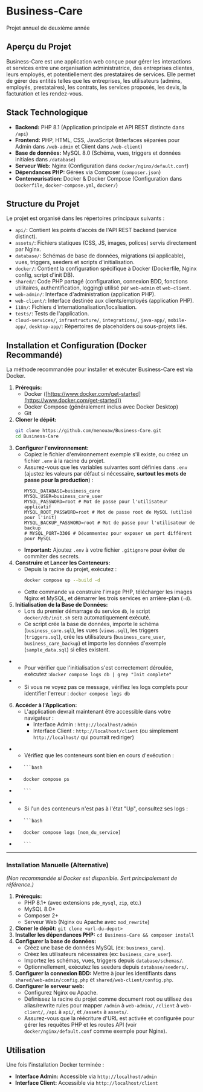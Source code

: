 # Business-Care
Projet annuel de deuxième année

## Aperçu du Projet

Business-Care est une application web conçue pour gérer les interactions et services entre une organisation administratrice, des entreprises clientes, leurs employés, et potentiellement des prestataires de services. Elle permet de gérer des entités telles que les entreprises, les utilisateurs (admins, employés, prestataires), les contrats, les services proposés, les devis, la facturation et les rendez-vous.

## Stack Technologique

*   **Backend:** PHP 8.1 (Application principale et API REST distincte dans `/api`)
*   **Frontend:** PHP, HTML, CSS, JavaScript (Interfaces séparées pour Admin dans `/web-admin` et Client dans `/web-client`)
*   **Base de données:** MySQL 8.0 (Schéma, vues, triggers et données initiales dans `/database`)
*   **Serveur Web:** Nginx (Configuration dans `docker/nginx/default.conf`)
*   **Dépendances PHP:** Gérées via Composer (`composer.json`)
*   **Conteneurisation:** Docker & Docker Compose (Configuration dans `Dockerfile`, `docker-compose.yml`, `docker/`)

## Structure du Projet

Le projet est organisé dans les répertoires principaux suivants :

*   `api/`: Contient les points d'accès de l'API REST backend (service distinct).
*   `assets/`: Fichiers statiques (CSS, JS, images, polices) servis directement par Nginx.
*   `database/`: Schémas de base de données, migrations (si applicable), vues, triggers, seeders et scripts d'initialisation.
*   `docker/`: Contient la configuration spécifique à Docker (Dockerfile, Nginx config, script d'init DB).
*   `shared/`: Code PHP partagé (configuration, connexion BDD, fonctions utilitaires, authentification, logging) utilisé par `web-admin` et `web-client`.
*   `web-admin/`: Interface d'administration (application PHP).
*   `web-client/`: Interface destinée aux clients/employés (application PHP).
*   `i18n/`: Fichiers d'internationalisation/localisation.
*   `tests/`: Tests de l'application.
*   `cloud-services/`, `infrastructure/`, `integrations/`, `java-app/`, `mobile-app/`, `desktop-app/`: Répertoires de placeholders ou sous-projets liés.

## Installation et Configuration (Docker Recommandé)

La méthode recommandée pour installer et exécuter Business-Care est via Docker.

1.  **Prérequis:**
    *   Docker ([https://www.docker.com/get-started](https://www.docker.com/get-started))
    *   Docker Compose (généralement inclus avec Docker Desktop)
    *   Git
2.  **Cloner le dépôt:**
    ```bash
    git clone https://github.com/menouaw/Business-Care.git
    cd Business-Care
    ```
3.  **Configurer l'environnement:**
    *   Copiez le fichier d'environnement exemple s'il existe, ou créez un fichier `.env` à la racine du projet.
    *   Assurez-vous que les variables suivantes sont définies dans `.env` (ajustez les valeurs par défaut si nécessaire, **surtout les mots de passe pour la production**) :
        ```dotenv
        MYSQL_DATABASE=business_care
        MYSQL_USER=business_care_user
        MYSQL_PASSWORD=root # Mot de passe pour l'utilisateur applicatif
        MYSQL_ROOT_PASSWORD=root # Mot de passe root de MySQL (utilisé pour l'init)
        MYSQL_BACKUP_PASSWORD=root # Mot de passe pour l'utilisateur de backup
        # MYSQL_PORT=3306 # Décommentez pour exposer un port différent pour MySQL
        ```
    *   **Important:** Ajoutez `.env` à votre fichier `.gitignore` pour éviter de commiter des secrets.
4.  **Construire et Lancer les Conteneurs:**
    *   Depuis la racine du projet, exécutez :
        ```bash
        docker compose up --build -d
        ```
    *   Cette commande va construire l'image PHP, télécharger les images Nginx et MySQL, et démarrer les trois services en arrière-plan (`-d`).
5.  **Initialisation de la Base de Données:**
    *   Lors du premier démarrage du service `db`, le script `docker/db/init.sh` sera automatiquement exécuté.
    *   Ce script crée la base de données, importe le schéma (`business_care.sql`), les vues (`views.sql`), les triggers (`triggers.sql`), crée les utilisateurs (`business_care_user`, `business_care_backup`) et importe les données d'exemple (`sample_data.sql`) si elles existent.
+    *   Pour vérifier que l'initialisation s'est correctement déroulée, exécutez :`docker compose logs db | grep "Init complete"`
+    *   Si vous ne voyez pas ce message, vérifiez les logs complets pour identifier l'erreur : `docker compose logs db`
6.  **Accéder à l'Application:**
    *   L'application devrait maintenant être accessible dans votre navigateur :
        *   Interface Admin : `http://localhost/admin`
        *   Interface Client : `http://localhost/client` (ou simplement `http://localhost/` qui pourrait rediriger)
+    *   Vérifiez que les conteneurs sont bien en cours d'exécution :
+        ```bash
+        docker compose ps
+        ```
+    *   Si l'un des conteneurs n'est pas à l'état "Up", consultez ses logs :
+        ```bash
+        docker compose logs [nom_du_service]
+        ```

---

### Installation Manuelle (Alternative)

_(Non recommandée si Docker est disponible. Sert principalement de référence.)_

1.  **Prérequis:**
    *   PHP 8.1+ (avec extensions `pdo_mysql`, `zip`, etc.)
    *   MySQL 8.0+
    *   Composer 2+
    *   Serveur Web (Nginx ou Apache avec `mod_rewrite`)
2.  **Cloner le dépôt:** `git clone <url-du-depot>`
3.  **Installer les dépendances PHP:** `cd Business-Care && composer install`
4.  **Configurer la base de données:**
    *   Créez une base de données MySQL (ex: `business_care`).
    *   Créez les utilisateurs nécessaires (ex: `business_care_user`).
    *   Importez les schémas, vues, triggers depuis `database/schemas/`.
    *   Optionnellement, exécutez les seeders depuis `database/seeders/`.
5.  **Configurer la connexion BDD:** Mettre à jour les identifiants dans `shared/web-admin/config.php` et `shared/web-client/config.php`.
6.  **Configurer le serveur web:**
    *   Configurez Nginx ou Apache.
    *   Définissez la racine du projet comme document root ou utilisez des alias/rewrite rules pour mapper `/admin` à `web-admin/`, `/client` à `web-client/`, `/api` à `api/`, et `/assets` à `assets/`.
    *   Assurez-vous que la réécriture d'URL est activée et configurée pour gérer les requêtes PHP et les routes API (voir `docker/nginx/default.conf` comme exemple pour Nginx).

## Utilisation

Une fois l'installation Docker terminée :

*   **Interface Admin:** Accessible via `http://localhost/admin`
*   **Interface Client:** Accessible via `http://localhost/client`